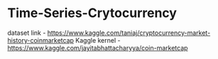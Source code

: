 # Time-Series-Crytocurrency
dataset link - https://www.kaggle.com/taniaj/cryptocurrency-market-history-coinmarketcap
Kaggle kernel - https://www.kaggle.com/jayitabhattacharyya/coin-marketcap
